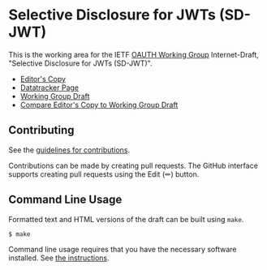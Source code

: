 # Selective Disclosure for JWTs (SD-JWT)

This is the working area for the IETF [OAUTH Working Group](https://datatracker.ietf.org/wg/oauth/documents/) Internet-Draft, "Selective Disclosure for JWTs (SD-JWT)".

* [Editor's Copy](https://oauth-wg.github.io/oauth-selective-disclosure-jwt/#go.draft-ietf-oauth-selective-disclosure-jwt.html)
* [Datatracker Page](https://datatracker.ietf.org/doc/draft-ietf-oauth-selective-disclosure-jwt)
* [Working Group Draft](https://datatracker.ietf.org/doc/html/draft-ietf-oauth-selective-disclosure-jwt)
* [Compare Editor's Copy to Working Group Draft](https://oauth-wg.github.io/oauth-selective-disclosure-jwt/#go.draft-ietf-oauth-selective-disclosure-jwt.diff)


## Contributing

See the
[guidelines for contributions](https://github.com/oauth-wg/oauth-selective-disclosure-jwt/blob/master/CONTRIBUTING.md).

Contributions can be made by creating pull requests.
The GitHub interface supports creating pull requests using the Edit (✏) button.


## Command Line Usage

Formatted text and HTML versions of the draft can be built using `make`.

```sh
$ make
```

Command line usage requires that you have the necessary software installed.  See
[the instructions](https://github.com/martinthomson/i-d-template/blob/main/doc/SETUP.md).

